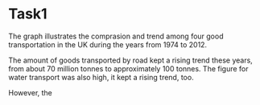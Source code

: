 # Task1

The graph illustrates the comprasion and trend among four good transportation in the UK during the years from 1974 to 2012.

The amount of goods transported by road kept a rising trend these years, from about 70 million tonnes to approximately 100 tonnes.
The figure for water transport was also high, it kept a rising trend, too.

However, the 
